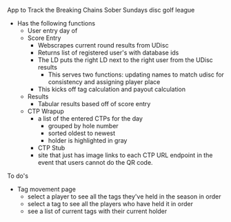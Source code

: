 App to Track the Breaking Chains Sober Sundays disc golf league

* Has the following functions
  * User entry day of
  * Score Entry
    * Webscrapes current round results from UDisc
    * Returns list of registered user's with database ids
    * The LD puts the right LD next to the right user from the UDisc results
      * This serves two functions: updating names to match udisc for consistency and assigning player place
    * This kicks off tag calculation and payout calculation
  * Results
     * Tabular results based off of score entry
  * CTP Wrapup
    * a list of the entered CTPs for the day
      * grouped by hole number
      * sorted oldest to newest
      * holder is highlighted in gray
    *  CTP Stub
      * site that just has image links to each CTP URL endpoint in the event that users cannot do the QR code.
   

 To do's
 * Tag movement page
   * select a player to see all the tags they've held in the season in order
   * select a tag to see all the players who have held it in order
   * see a list of current tags with their current holder
